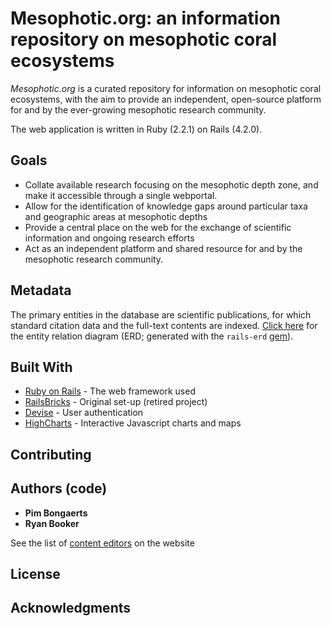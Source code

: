 # Mesophotic.org: an information repository on mesophotic coral ecosystems

*Mesophotic.org* is a curated repository for information on mesophotic coral ecosystems, with the aim to provide an independent, open-source platform for and by the ever-growing mesophotic research community.  

The web application is written in Ruby (2.2.1) on Rails (4.2.0).

## Goals
* Collate available research focusing on the mesophotic depth zone, and make it accessible through a single webportal.
* Allow for the identification of knowledge gaps around particular taxa and geographic areas at mesophotic depths
* Provide a central place on the web for the exchange of scientific information and ongoing research efforts
* Act as an independent platform and shared resource for and by the mesophotic research community.


## Metadata

The primary entities in the database are scientific publications, for which standard citation data and the full-text contents are indexed. [Click here](erd.pdf) for the entity relation diagram (ERD; generated with the `rails-erd` [gem](https://github.com/voormedia/rails-erd)).


## Built With

* [Ruby on Rails](http://rubyonrails.org/) - The web framework used
* [RailsBricks](https://github.com/athalas/railsbricks) - Original set-up (retired project)
* [Devise](https://github.com/plataformatec/devise) - User authentication
* [HighCharts](http://mesophotic.org/www.highcharts.com) - Interactive Javascript charts and maps

## Contributing


## Authors (code)

* **Pim Bongaerts**
* **Ryan Booker**

See the list of [content editors](http://mesophotic.org/about) on the website

## License


## Acknowledgments


